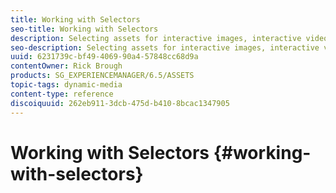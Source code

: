 ```yaml
---
title: Working with Selectors
seo-title: Working with Selectors
description: Selecting assets for interactive images, interactive video, and carousel banners
seo-description: Selecting assets for interactive images, interactive video, and carousel banners
uuid: 6231739c-bf49-4069-90a4-57848cc68d9a
contentOwner: Rick Brough
products: SG_EXPERIENCEMANAGER/6.5/ASSETS
topic-tags: dynamic-media
content-type: reference
discoiquuid: 262eb911-3dcb-475d-b410-8bcac1347905
---
```


# Working with Selectors {#working-with-selectors}

<!--
When working with an Interactive Image, Interactive Video, or Carousel Banner, you select assets and you select sites and products for hotspots and image maps to link to. When working with Image Sets, Spin Sets, and Multimedia Sets, you also select assets with the Asset Selector.

This topic covers how to use the Product, Site, and Asset selectors, including the ability to browse, filter, sort within the selectors.

You access the selectors while creating carousel sets, adding hotspots and image maps, creating interactive videos and images.

For example, in this Carousel Banner, you use the Product selector if you are linking a hotspot or image map to a Quickview page; use the Site selector if you are linking a hotspot or image map to a Hyperlink; use the Asset selector when you are creating a new slide.

![chlimage_1-520](assets/chlimage_1-520.png)

When you select (rather than manually enter) where hotspots or image maps go to, you are using the selector. The Site selector only works if you are an AEM Sites customer. The product selector also requires AEM Commerce.

## Selecting products {#selecting-products}

Use the Product selector to choose a product when you want a hotspot or image map to provide a Quickview to a specific product in your product catalog.

1. Navigate to the Carousel Set, Interactive Image, or Interactive Video, and tap the **[!UICONTROL Actions]** tab (only available if you have defined a hotspot or image map).

   The Product selector is in the **[!UICONTROL Action Type** area.

   ![chlimage_1-521](assets/chlimage_1-521.png)

1. Tap the **[!UICONTROL Product Selector]** icon (magnifying glass) and navigate to a product in the catalog.

   ![chlimage_1-522](assets/chlimage_1-522.png)

   You can also filter by keyword or tag by tapping **[!UICONTROL Filter]** and entering keywords, or selecting tags, or both.

   ![chlimage_1-523](assets/chlimage_1-523.png)

   You can change where AEM browses for product data by tapping **[!UICONTROL Browse]** and navigating to another folder.

   ![chlimage_1-524](assets/chlimage_1-524.png)

   Tap **[!UICONTROL Sort]** by to change whether AEM sorts by newest to oldest or oldest to newest.

   ![chlimage_1-525](assets/chlimage_1-525.png)

   Tap **[!UICONTROL View as]** to change how you view products &ndash; either **[!UICONTROL List View]** or **[!UICONTROL Card View]**.

   ![chlimage_1-526](assets/chlimage_1-526.png)

1. After the product is selected, the field populates with the product thumbnail and name.

   ![chlimage_1-527](assets/chlimage_1-527.png)

1. When in **[!UICONTROL Preview]** mode, you can tap the hotspot or image map, and see what the Quickview looks like.

   ![chlimage_1-528](assets/chlimage_1-528.png)

## Selecting Sites {#selecting-sites}

Use the site selector to choose a webpage when you want a hotspot or image map to link to a webpage that is managed within AEM sites.

1. Navigate to the Carousel Set, Interactive Image, or Interactive Video, and tap the **[!UICONTROL Actions]** tab (only available if you have defined a hotspot or image map).

   The Site Selector is in the **[!UICONTROL Action Type]** area.

   ![chlimage_1-529](assets/chlimage_1-529.png)

1. Tap the **[!UICONTROL Site Selector]** icon (folder with magnifying glass) and navigate to a page in your AEM sites that you want to link the hotspot or image map to.

   ![chlimage_1-530](assets/chlimage_1-530.png)

1. After the site is selected, the field populates with the path.

   ![chlimage_1-531](assets/chlimage_1-531.png)

1. When in **[!UICONTROL Preview]** mode if you tap the hotspot or image map, you navigate to the AEM site page you specified.

## Selecting Assets {#selecting-assets}

Use this selector to choose images for use in a Carousel Banner, an Interactive Video, Image Sets, Mixed Media Sets, and Spin Sets. In interactive Video, the asset selector is available when you tap **[!UICONTROL Select Assets]** in the **[!UICONTROL Content]** tab. In Carousel Sets, the asset selector is available when you create a new slide. In Image Sets, Mixed Media Sets, and Spin Sets, the asset selector is available when you create a new Image Set, Mixed Media Set, or Spin Set, respectively.

See also [Asset Picker](/help/assets/search-assets.md#assetselector) for more information.

1. Navigate to the Carousel Set and create a new slide. Or, navigate to the Interactive Video, go the **[!UICONTROL Content]** tab and select assets. Or, create a Mixed Media Set, Image Set, or Spin Set.
1. Tap the **[!UICONTROL Asset Selector]** icon (folder with magnifying glass) and navigate to an asset.

   ![chlimage_1-532](assets/chlimage_1-532.png)

   You can also filter by keyword or tag by tapping **[!UICONTROL Filter]** and entering keywords, or adding criteria, or both.

   ![chlimage_1-533](assets/chlimage_1-533.png)

   You can change where AEM browses for assets by navigating to another folder in the **[!UICONTROL Path]** field.

   Tap **[!UICONTROL Collection]** to only search for assets within collections.

   ![chlimage_1-534](assets/chlimage_1-534.png)

   Tap **[!UICONTROL View as]** to change how you view products - either **[!UICONTROL List View]**, **[!UICONTROL Column View]**, or **[!UICONTROL Card View]**.

   ![chlimage_1-535](assets/chlimage_1-535.png)

1. Tap the check mark to select the asset. The asset is displayed.

   ![chlimage_1-536](assets/chlimage_1-536.png)
-->
